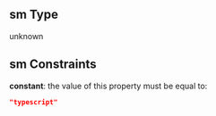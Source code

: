 ## sm Type

unknown

## sm Constraints

**constant**: the value of this property must be equal to:

```json
"typescript"
```
